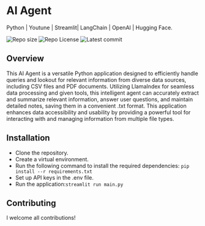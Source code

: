 # AI Agent

Python | Youtune | Streamlit| LangChain | OpenAI | Hugging Face.

![Repo size](https://img.shields.io/github/repo-size/Mar-Issah/llamaIndex_agent)
![Repo License](https://img.shields.io/github/license/Mar-Issah/llamaIndex_agent.svg)
![Latest commit](https://img.shields.io/github/last-commit/Mar-Issah/llamaIndex_agent/master?style=round-square)

## Overview
This AI Agent is a versatile Python application designed to efficiently handle queries and lookout for relevant information from diverse data sources, including CSV files and PDF documents. Utilizing LlamaIndex for seamless data processing and given tools, this intelligent agent can accurately extract and summarize relevant information, answer user questions, and maintain detailed notes, saving them in a convenient .txt format. This application enhances data accessibility and usability by providing a powerful tool for interacting with and managing information from multiple file types.

## Installation
- Clone the repository.
- Create a virtual environment.
- Run the following command to install the required dependencies: `pip install --r requirements.txt`
- Set up API keys in the .env file.
- Run the application:`streamlit run main.py`

## Contributing
I welcome all contributions!
